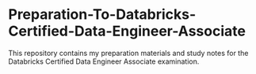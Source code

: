 # Preparation-To-Databricks-Certified-Data-Engineer-Associate
This repository contains my preparation materials and study notes for the Databricks Certified Data Engineer Associate examination.
